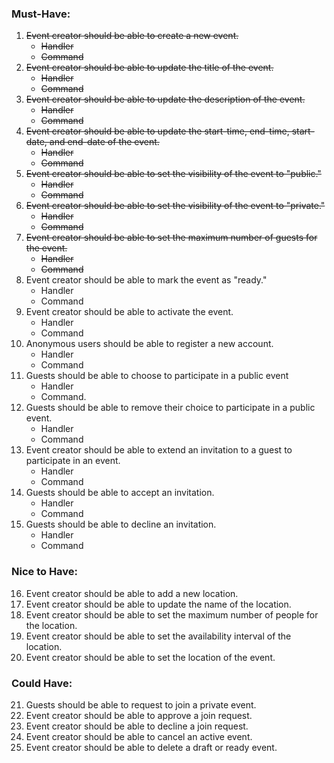 ### Must-Have:

1. ~~Event creator should be able to create a new event.~~
    - ~~Handler~~
    - ~~Command~~
2. ~~Event creator should be able to update the title of the event.~~
    - ~~Handler~~
    - ~~Command~~
3. ~~Event creator should be able to update the description of the event.~~
    - ~~Handler~~
    - ~~Command~~
4. ~~Event creator should be able to update the start-time, end-time, start-date, and end-date of the event.~~
    - ~~Handler~~
    - ~~Command~~
5. ~~Event creator should be able to set the visibility of the event to "public."~~
    - ~~Handler~~
    - ~~Command~~
6. ~~Event creator should be able to set the visibility of the event to "private."~~
    - ~~Handler~~
    - ~~Command~~
7. ~~Event creator should be able to set the maximum number of guests for the event.~~
    - ~~Handler~~
    - ~~Command~~
8. Event creator should be able to mark the event as "ready."
    - Handler
    - Command
9. Event creator should be able to activate the event.
    - Handler
    - Command
10. Anonymous users should be able to register a new account.
    - Handler
    - Command
11. Guests should be able to choose to participate in a public event
    - Handler
    - Command.
12. Guests should be able to remove their choice to participate in a public event.
    - Handler
    - Command
13. Event creator should be able to extend an invitation to a guest to participate in an event.
    - Handler
    - Command
14. Guests should be able to accept an invitation.
    - Handler
    - Command
15. Guests should be able to decline an invitation.
    - Handler
    - Command

### Nice to Have:

16. Event creator should be able to add a new location.
17. Event creator should be able to update the name of the location.
18. Event creator should be able to set the maximum number of people for the location.
19. Event creator should be able to set the availability interval of the location.
20. Event creator should be able to set the location of the event.

### Could Have:

21. Guests should be able to request to join a private event.
22. Event creator should be able to approve a join request.
23. Event creator should be able to decline a join request.
24. Event creator should be able to cancel an active event.
25. Event creator should be able to delete a draft or ready event.
